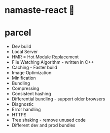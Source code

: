 # namaste-react 🚀

# parcel

- Dev build
- Local Server
- HMR = Hot Module Replacement
- File Watching Algorithm - written in C++
- Caching - Faster build
- Image Optimization
- Minification
- Bundling
- Compressing
- Consistent hashing
- Differential bundling - support older browsers
- Diagnostic
- Error handling
- HTTPS
- Tree shaking - remove unused code
- Different dev and prod bundles
